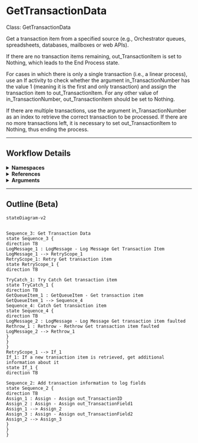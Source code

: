 # GetTransactionData
Class: GetTransactionData

Get a transaction item from a specified source (e.g., Orchestrator queues, spreadsheets, databases, mailboxes or web APIs). 

If there are no transaction items remaining, out_TransactionItem is set to Nothing, which leads to the End Process state. 

For cases in which there is only a single transaction (i.e., a linear process), use an If activity to check whether the argument in_TransactionNumber has the value 1 (meaning it is the first and only transaction) and assign the transaction item to out_TransactionItem. For any other value of in_TransactionNumber, out_TransactionItem should be set to Nothing.

If there are multiple transactions, use the argument in_TransactionNumber as an index to retrieve the correct transaction to be processed. If there are no more transactions left, it is necessary to set out_TransactionItem to Nothing, thus ending the process.

<hr />

## Workflow Details
<details>
    <summary>
    <b>Namespaces</b>
    </summary>

    - System
- System.Activities
- System.Activities.DynamicUpdate
- System.Activities.Statements
- System.Collections
- System.Collections.Generic
- System.Collections.ObjectModel
- System.Data
- System.Linq
- System.Linq.Expressions
- System.Runtime.Serialization
- System.Text
- UiPath.Core
- UiPath.Core.Activities


</details>
<details>
    <summary>
    <b>References</b>
    </summary>

    - Microsoft.CSharp
- System
- System.Activities
- System.ComponentModel
- System.ComponentModel.Composition
- System.ComponentModel.Primitives
- System.ComponentModel.TypeConverter
- System.Core
- System.Data
- System.Data.Common
- System.Linq
- System.ObjectModel
- System.Private.CoreLib
- System.Private.Xml
- System.Runtime.Serialization
- System.ServiceModel
- System.ServiceModel.Activities
- System.ValueTuple
- System.Xaml
- System.Xml
- System.Xml.Linq
- UiPath.Excel
- UiPath.System.Activities
- UiPath.System.Activities.Design


</details>
<details>
    <summary>
    <b>Arguments</b>
    </summary>

    <table><tr><th>Name</th><th>Direction</th><th>Type</th><th>Description</th></tr><tr><td>in_TransactionNumber</td><td>InArgument</td><td>x:Int32</td><td>Sequential counter of transaction items.</td></tr><tr><td>in_Config</td><td>InArgument</td><td>scg:Dictionary<x:String, x:Object></td><td>Dictionary structure to store configuration data of the process (settings, constants and assets).</td></tr><tr><td>out_TransactionItem</td><td>OutArgument</td><td>ui:QueueItem</td><td>Transaction item to be processed.</td></tr><tr><td>out_TransactionField1</td><td>OutArgument</td><td>x:String</td><td>Allow the optional addition of information about the transaction item.</td></tr><tr><td>out_TransactionField2</td><td>OutArgument</td><td>x:String</td><td>Allow the optional addition of information about the transaction item.</td></tr><tr><td>out_TransactionID</td><td>OutArgument</td><td>x:String</td><td>Transaction ID used for information and logging purposes. Ideally, the ID should be unique for each transaction. </td></tr><tr><td>io_dt_TransactionData</td><td>InOutArgument</td><td>sd:DataTable</td><td>This variable can be used in case transactions are stored in a DataTable (for example, after being retrieved from a spreadsheet).</td></tr></table>
    
</details>

<hr />

## Outline (Beta)

```mermaid
stateDiagram-v2


Sequence_3: Get Transaction Data
state Sequence_3 {
direction TB
LogMessage_1 : LogMessage - Log Message Get Transaction Item
LogMessage_1 --> RetryScope_1
RetryScope_1: Retry Get transaction item
state RetryScope_1 {
direction TB

TryCatch_1: Try Catch Get transaction item
state TryCatch_1 {
direction TB
GetQueueItem_1 : GetQueueItem - Get transaction item
GetQueueItem_1 --> Sequence_4
Sequence_4: Catch Get transaction item
state Sequence_4 {
direction TB
LogMessage_2 : LogMessage - Log Message Get transaction item faulted
Rethrow_1 : Rethrow - Rethrow Get transaction item faulted
LogMessage_2 --> Rethrow_1
}
}
}
RetryScope_1 --> If_1
If_1: If a new transaction item is retrieved, get additional information about it
state If_1 {
direction TB

Sequence_2: Add transaction information to log fields
state Sequence_2 {
direction TB
Assign_1 : Assign - Assign out_TransactionID
Assign_2 : Assign - Assign out_TransactionField1
Assign_1 --> Assign_2
Assign_3 : Assign - Assign out_TransactionField2
Assign_2 --> Assign_3
}
}
}
```